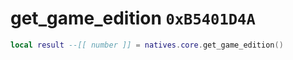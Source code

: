 # get_game_edition `0xB5401D4A`

```lua
local result --[[ number ]] = natives.core.get_game_edition()
```